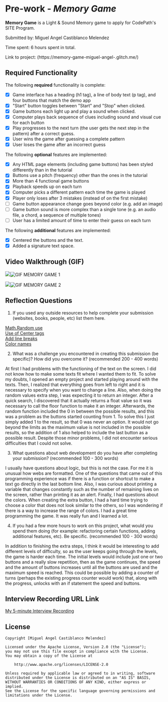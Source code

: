 # Pre-work - *Memory Game*

**Memory Game** is a Light & Sound Memory game to apply for CodePath's SITE Program. 

Submitted by: Miguel Angel Castiblanco Melendez

Time spent: 6 hours spent in total.

Link to project: (https://memory-game-miguel-angel-.glitch.me/)

## Required Functionality

The following **required** functionality is complete:

* [x] Game interface has a heading (h1 tag), a line of body text (p tag), and four buttons that match the demo app
* [x] "Start" button toggles between "Start" and "Stop" when clicked. 
* [x] Game buttons each light up and play a sound when clicked. 
* [x] Computer plays back sequence of clues including sound and visual cue for each button
* [x] Play progresses to the next turn (the user gets the next step in the pattern) after a correct guess. 
* [x] User wins the game after guessing a complete pattern
* [x] User loses the game after an incorrect guess

The following **optional** features are implemented:

* [x] Any HTML page elements (including game buttons) has been styled differently than in the tutorial
* [x] Buttons use a pitch (frequency) other than the ones in the tutorial
* [x] More than 4 functional game buttons
* [x] Playback speeds up on each turn
* [x] Computer picks a different pattern each time the game is played
* [x] Player only loses after 3 mistakes (instead of on the first mistake)
* [ ] Game button appearance change goes beyond color (e.g. add an image)
* [ ] Game button sound is more complex than a single tone (e.g. an audio file, a chord, a sequence of multiple tones)
* [ ] User has a limited amount of time to enter their guess on each turn

The following **additional** features are implemented:

- [x] Centered the buttons and the text.
- [x] Added a signature text space. 

## Video Walkthrough (GIF)
![](gif2-link-here)![GIF MEMORY GAME 1](https://user-images.githubusercontent.com/102198069/161167853-80c140d7-1895-4f73-89da-f1e2b7f5a18d.gif)

![](gif3-link-here)![GIF MEMORY GAME 2](https://user-images.githubusercontent.com/102198069/161167871-51fdb01d-2be9-4dce-9e93-0efa6ace45e8.gif)

## Reflection Questions
1. If you used any outside resources to help complete your submission (websites, books, people, etc) list them here.
 
[Math.Random use](https://developer.mozilla.org/en-US/docs/Web/JavaScript/Reference/Global_Objects/Math/random)
<br>[Use of Center tags](https://www.computerhope.com/issues/ch001474.htm#:~:text=style%20sheet%20property.-,Using%20the%20tags,%3E%20tags.&text=Inserting%20this%20text%20within%20HTML,Center%20this%20text!)
<br>[Add line breaks](https://blog.hubspot.com/website/html-line-break#:~:text=In%20HTML%2C%20the,division%20of%20lines%20is%20significant.)
<br>[Color names](https://htmlcolorcodes.com/color-names/)

2. What was a challenge you encountered in creating this submission (be specific)? How did you overcome it? (recommended 200 - 400 words)


At first I had problems with the functioning of the text on the screen. I did not know how to make some texts fit where I wanted them to fit. To solve my doubts, I opened an empty project and started playing around with the texts. Then, I realized that everything goes from left to right and it is necessary to specify when you want to change a line. Also, when doing the random values extra step, I was expecting it to return an integer. After a quick search, I discovered that it actually returns a float value so it was necessary to call the floor function to make it an integer. Afterwards, the random function included the 0 in between the possible results, and this was a problem as the buttons started counting from 1. To solve this I just simply added 1 to the result, so that 0 was never an option. It would not go beyond the limits as the maximum value is not included in the possible results, so the addition of 1 also helped to include the last button as a possible result. Despite those minor problems, I did not encounter serious difficulties that I could not solve.

3. What questions about web development do you have after completing your submission? (recommended 100 - 300 words) 

I usually have questions about logic, but this is not the case. For me it is unusual how webs are formatted. One of the questions that came out of this programming experience was if there is a function or shortcut to make a text go directly in the last bottom line. Also, I was curious about printing a variable that changes constantly such as the number of remaining lives on the screen, rather than printing it as an alert. Finally, I had questions about the colors. When creating the extra button, I had a hard time trying to choose a color that does not look similar to the others, so I was wondering if there is a way to increase the range of colors.  I had a great time programming the game. It was really fun and I learned a lot.

4. If you had a few more hours to work on this project, what would you spend them doing (for example: refactoring certain functions, adding additional features, etc). Be specific. (recommended 100 - 300 words)

In addition to finishing the extra steps, I think it would be interesting to add different levels of difficulty, so as the user keeps going through the levels, the game is harder each time. The initial levels would include just one or two buttons and a really slow repetition, then as the game continues, the speed and the amount of buttons increases until all the buttons are used and the maximum speed is reached. This could be possible by adding a counter of turns (perhaps the existing progress counter would work) that, along with the progress, unlocks with an if statement the speed and buttons.



## Interview Recording URL Link

[My 5-minute Interview Recording](https://www.loom.com/share/fb87e1d0c7c144c499911af215cf95b0)


## License

    Copyright [Miguel Angel Castiblanco Melendez]

    Licensed under the Apache License, Version 2.0 (the "License");
    you may not use this file except in compliance with the License.
    You may obtain a copy of the License at

        http://www.apache.org/licenses/LICENSE-2.0

    Unless required by applicable law or agreed to in writing, software
    distributed under the License is distributed on an "AS IS" BASIS,
    WITHOUT WARRANTIES OR CONDITIONS OF ANY KIND, either express or implied.
    See the License for the specific language governing permissions and
    limitations under the License.
